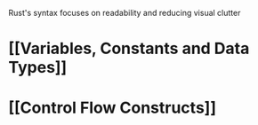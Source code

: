 Rust's syntax focuses on readability and reducing visual clutter
# [[Variables, Constants and Data Types]]
# [[Control Flow Constructs]]